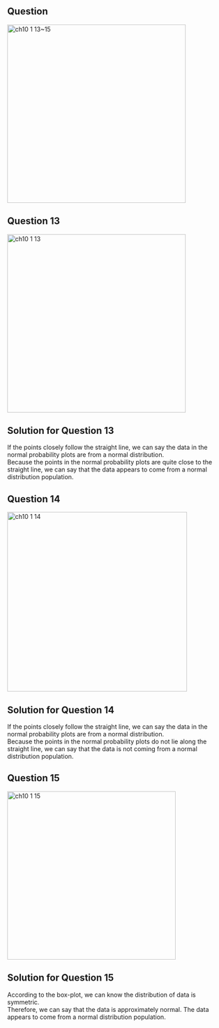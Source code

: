 ## Question

<img width="409" alt="ch10 1 13~15" src="https://github.com/user-attachments/assets/7f74652d-0877-48ad-a757-ceff097677a9" />

## Question 13
<img width="409" alt="ch10 1 13" src="https://github.com/user-attachments/assets/bbb991a5-b4c5-41df-a8fd-2e60628dbc0b" />

## Solution for Question 13

If the points closely follow the straight line, we can say the data in the normal probability plots are from a normal distribution.  
Because the points in the normal probability plots are quite close to the straight line, we can say that the data appears to come from a normal distribution population.  


## Question 14
<img width="412" alt="ch10 1 14" src="https://github.com/user-attachments/assets/0e360220-507f-4c63-8a59-ec322d199d41" />

## Solution for Question 14

If the points closely follow the straight line, we can say the data in the normal probability plots are from a normal distribution.  
Because the points in the normal probability plots do not lie along the straight line, we can say that the data is not coming from a normal distribution population.

## Question 15
<img width="386" alt="ch10 1 15" src="https://github.com/user-attachments/assets/95f0a620-25a4-4d74-bd6d-488c6ebac05d" />

## Solution for Question 15

According to the box-plot, we can know the distribution of data is symmetric.  
Therefore, we can say that the data is approximately normal.
The data appears to come from a normal distribution population.

